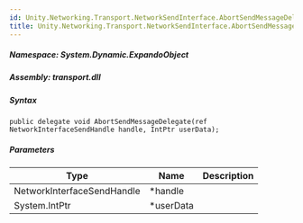 ```yaml
---  
id: Unity.Networking.Transport.NetworkSendInterface.AbortSendMessageDelegate  
title: Unity.Networking.Transport.NetworkSendInterface.AbortSendMessageDelegate  
---
```


<div class="markdown level0 summary">

</div>

<div class="markdown level0 conceptual">

</div>

##### **Namespace**: System.Dynamic.ExpandoObject

##### **Assembly**: transport.dll

##### Syntax

``` lang-csharp
public delegate void AbortSendMessageDelegate(ref NetworkInterfaceSendHandle handle, IntPtr userData);
```

##### Parameters

| Type                       | Name       | Description |
|----------------------------|------------|-------------|
| NetworkInterfaceSendHandle | \*handle   |             |
| System.IntPtr              | \*userData |             |
